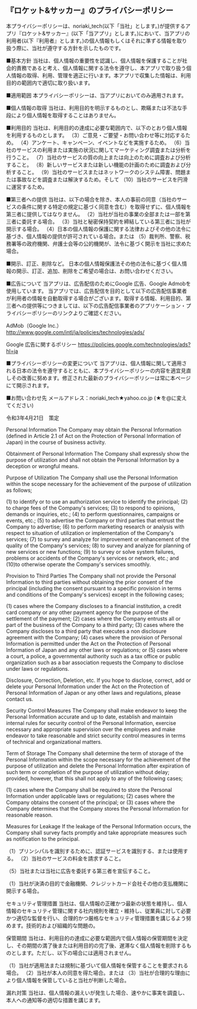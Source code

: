 ## 『ロケット&サッカー』のプライバシーポリシー


本プライバシーポリシーは、noriaki_tech(以下「当社」とします。)が提供するアプリ『ロケット&サッカー』(以下「当アプリ」とします。)において、当アプリの利用者(以下『利用者』とします。)の個人情報もしくはそれに準ずる情報を取り扱う際に、当社が遵守する方針を示したものです。

■基本方針
当社は、個人情報の重要性を認識し、個人情報を保護することが社会的責務であると考え、個人情報に関する法令を遵守し、本アプリで取り扱う個人情報の取得、利用、管理を適正に行います。本アプリで収集した情報は、利用目的の範囲内で適切に取り扱います。

■適用範囲
本プライバシーポリシーは、当アプリにおいてのみ適用されます。

■個人情報の取得
当社は、利用目的を明示するものとし、欺瞞または不法な手段により個人情報を取得することはありません。

■利用目的
当社は、利用目的の達成に必要な範囲内で、以下のとおり個人情報を利用するものとします。
（3）ご意見・ご要望・お問い合わせ等に対応するため。
（4）アンケート、キャンペーン、イベントなどを実施するため。
（6）当社のサービスの利用または実施の状況に関してマーケティング調査または分析を行うこと。
（7）当社のサービスの質の向上または向上のために調査および分析すること。
（8）新しいサービスまたは新しい機能の計画のために調査および分析すること。
（9）当社のサービスまたはネットワークのシステム障害、問題または事故などを調査または解決するため。そして
（10）当社のサービスを円滑に運営するため。

■第三者への提供
当社は、以下の場合を除き、本人の事前の同意（当社のサービスの条件に関する特定の規定に基づく同意を含む）を取得せずに、個人情報を第三者に提供してはなりません。
（2）当社が当社の事業の全部または一部を第三者に委託する場合。
（3）当社と秘密保持契約を締結している第三者に当社が開示する場合。
（4）日本の個人情報の保護に関する法律およびその他の法令に基づき、個人情報の提供が許可されている場合。または
（5）裁判所、警察、税務署等の政府機関、弁護士会等の公的機関が、法令に基づく開示を当社に求めた場合。

■開示、訂正、削除など。
日本の個人情報保護法その他の法令に基づく個人情報の開示、訂正、追加、削除をご希望の場合は、お問い合わせください。

■広告について
当アプリは、広告配信のためにGoogle 広告、Google Admobを使用しています。
当アプリでは、広告配信を目的として以下の広告配信事業者が利用者の情報を自動取得する場合がございます。取得する情報、利用目的、第三者への提供等につきましては、以下の広告配信事業者のアプリケーション・プライバシーポリシーのリンクよりご確認ください。

AdMob（Google Inc.）
http://www.google.com/intl/ja/policies/technologies/ads/

Google 広告に関するポリシー
https://policies.google.com/technologies/ads?hl=ja

■プライバシーポリシーの変更について
当アプリは、個人情報に関して適用される日本の法令を遵守するとともに、本プライバシーポリシーの内容を適宜見直しその改善に努めます。修正された最新のプライバシーポリシーは常に本ページにて開示されます。

■お問い合わせ先
メールアドレス：noriaki_tech★yahoo.co.jp (★を@に変えてください)

令和3年4月21日　策定









Personal Information
The Company may obtain the Personal Information (defined in Article 2.1 of Act on the Protection of Personal Information of Japan) in the course of business activity.

Obtainment of Personal Information
The Company shall expressly show the purpose of utilization and shall not obtain the Personal Information by a deception or wrongful means.

Purpose of Utilization
The Company shall use the Personal Information within the scope necessary for the achievement of the purpose of utilization as follows;

(1) to identify or to use an authorization service to identify the principal;
(2) to charge fees of the Company's services;
(3) to respond to opinions, demands or inquiries, etc.;
(4) to perform questionnaires, campaigns or events, etc.;
(5) to advertise the Company or third parties that entrust the Company to advertise;
(6) to perform marketing research or analysis with respect to situation of utilization or implementation of the Company's services;
(7) to survey and analyze for improvement or enhancement of the quality of the Company's services;
(8) to survey and analyze for planning of new services or new functions;
(9) to survey or solve system failures, problems or accidents of the Company's services or network, etc.; and
(10)to otherwise operate the Company's services smoothly.

Provision to Third Parties
The Company shall not provide the Personal Information to third parties without obtaining the prior consent of the principal (including the consent pursuant to a specific provision in terms and conditions of the Company's services) except in the following cases;

(1) cases where the Company discloses to a financial institution, a credit card company or any other payment agency for the purpose of the settlement of the payment;
(2) cases where the Company entrusts all or part of the business of the Company to a third party;
(3) cases where the Company discloses to a third party that executes a non disclosure agreement with the Company;
(4) cases where the provision of Personal Information is permitted under the Act on the Protection of Personal Information of Japan and any other laws or regulations; or
(5) cases where a court, a police, a governmental authority such as a tax office or public organization such as a bar association requests the Company to disclose under laws or regulations.

Disclosure, Correction, Deletion, etc.
If you hope to disclose, correct, add or delete your Personal Information under the Act on the Protection of Personal Information of Japan or any other laws and regulations, please contact us.

Security Control Measures
The Company shall make endeavor to keep the Personal Information accurate and up to date, establish and maintain internal rules for security control of the Personal Information, exercise necessary and appropriate supervision over the employees and make endeavor to take reasonable and strict security control measures in terms of technical and organizational matters.

Term of Storage
The Company shall determine the term of storage of the Personal Information within the scope necessary for the achievement of the purpose of utilization and delete the Personal Information after expiration of such term or completion of the purpose of utilization without delay; provided, however, that this shall not apply to any of the following cases;

(1) cases where the Company shall be required to store the Personal Information under applicable laws or regulations;
(2) cases where the Company obtains the consent of the principal; or
(3) cases where the Company determines that the Company stores the Personal Information for reasonable reason.

Measures for Leakage
If the leakage of the Personal Information occurs, the Company shall survey facts promptly and take appropriate measures such as notification to the principal.








（1）プリンシパルを識別するために、認証サービスを識別する、または使用する。
（2）当社のサービスの料金を請求すること。


（5）当社または当社に広告を委託する第三者を宣伝すること。


（1）当社が決済の目的で金融機関、クレジットカード会社その他の支払機関に開示する場合。

セキュリティ管理措置
当社は、個人情報の正確かつ最新の状態を維持し、個人情報のセキュリティ管理に関する社内規則を確立・維持し、従業員に対して必要かつ適切な監督を行い、合理的かつ厳格なセキュリティ管理措置を講じるよう努めます。技術的および組織的な問題の。

保管期間
当社は、利用目的の達成に必要な範囲内で個人情報の保管期間を決定し、その期間の満了後または利用目的の完了後、遅滞なく個人情報を削除するものとします。ただし、以下の場合には適用されません。

（1）当社が適用法または規制に基づいて個人情報を保管することを要求される場合。
（2）当社が本人の同意を得た場合。または
（3）当社が合理的な理由により個人情報を保管していると当社が判断した場合。

漏れ対策
当社は、個人情報の漏えいが発生した場合、速やかに事実を調査し、本人への通知等の適切な措置を講じます。


